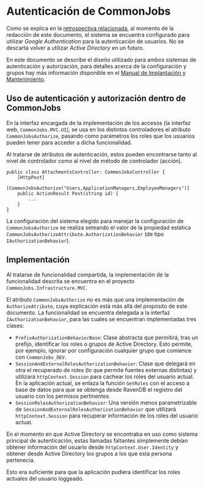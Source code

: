 # Autenticación de CommonJobs

Como se explica en la [retrospectiva relacionada](../Proyecto/Retrospectiva/Diseno-de-autenticacion-y-autorizacion), al momento de la redacción de este documento, el sistema se encuentra configurado para utilizar _Google Authentication_ para la autenticación de usuarios. No se descarta volver a utilizar _Active Directory_ en un futuro.

En este documento se describe el diseño utilizado para ambos sistemas de autenticación y autorización, para detalles acerca de la configuración y grupos hay más información disponible en el [Manual de Implantación y Mantenimiento](../Manual-de-Implantacion-y-Mantenimiento/Autenticacion-y-Autorizacion).


## Uso de autenticación y autorización dentro de CommonJobs

En la interfaz encargada de la implementación de los accesos (la interfaz web, `CommonJobs.MVC.UI`), se usa en los distintos controladores el atributo `CommonJobsAuthorize`, pasando como parámetros los roles que los usuarios pueden tener para acceder a dicha funcionalidad.

Al tratarse de atributos de autenticación, estos pueden encontrarse tanto al nivel de controlador como al nivel de método de controlador (acción).

    public class AttachmentsController: CommonJobsController {
        [HttpPost]
        [CommonJobsAuthorize("Users,ApplicationManagers,EmployeeManagers")]
        public ActionResult Post(string id) {
            ...
        }   
    }

La configuración del sistema elegido para manejar la configuración de `CommonJobsAuthorize` se realiza seteando el valor de la propiedad estática `CommonJobsAuthorizeAttribute.AuthorizationBehavior` (de tipo `IAuthorizationBehavior`).

## Implementación

Al tratarse de funcionalidad compartida, la implementación de la funcionalidad descrita se encuentra en el proyecto `CommonJobs.Infrastructure.MVC`.

El atributo `CommonJobsAuthorize` no es más que una implementación de `AuthorizeAtribute`, cuya explicación está más allá del propósito de este documento. La funcionalidad se encuentra delegada a la interfaz `IAuthorizationBehavior`, para las cuales se encuentran implementadas tres clases:

- `PrefixAuthorizationBehaviorBase`: Clase abstracta que permitirá, tras un prefijo, identificar los roles o grupos de Active Directory. Esto permite, por ejemplo, ignorar por configuración cualquier grupo que comience con `CommonJobs_DEV`.
- `SessionAndExternalRolesAuthorizationBehavior`: Clase que delegará en otra el recuperado de roles (lo que permite fuentes externas distintas) y utilizará `httpContext.Session` para cachear los roles del usuario actual. En la aplicación actual, se enlaza la función `GetRoles` con el acceso a base de datos para que se obtenga desde RavenDB el registro del usuario con los permisos pertinentes.
- `SessionRolesAuthorizationBehavior`: Una versión menos parametrizable de `SessionAndExternalRolesAuthorizationBehavior` que utilizará `httpContext.Session` para recuperar información de los roles del usuario actual.

En el momento en que Active Directory se encontraba en uso como sistema principal de autenticación, estas llamadas faltantes simplemente debían obtener información del usuario desde `httpContext.User.Identity` y obtener desde Active Directory los grupos a los que esta persona pertenecía.

Esto era suficiente para que la aplicación pudiera identificar los roles actuales del usuario loggeado.

